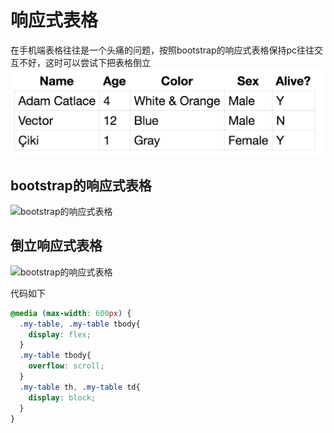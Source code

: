 # 响应式表格
在手机端表格往往是一个头痛的问题，按照bootstrap的响应式表格保持pc往往交互不好，这时可以尝试下把表格倒立
![表格](https://github.com/sihai00/training-css/blob/master/4/table1.png)

## bootstrap的响应式表格
![bootstrap的响应式表格](https://github.com/sihai00/training-css/blob/master/4/bootstrap.jepg)

## 倒立响应式表格
![bootstrap的响应式表格](https://github.com/sihai00/training-css/blob/master/4/table2.jepg)

代码如下
```css
@media (max-width: 600px) {
  .my-table, .my-table tbody{
    display: flex;
  }
  .my-table tbody{
    overflow: scroll;
  }
  .my-table th, .my-table td{
    display: block;
  }
}
```